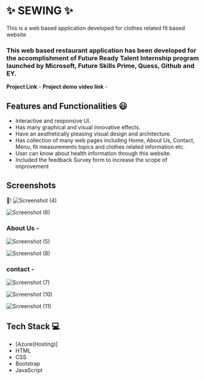 # ✨ SEWING  ✨

This is a web based application developed for clothes related fit based website

### This web based restaurant application has been developed for the accomplishment of Future Ready Talent Internship program launched by Microsoft, Future Skills Prime, Quess, Github and EY.


**Project Link** -
**Project demo video link** -

## Features and Functionalities 😃

- Interactive and responsive UI.
- Has many graphical and visual innovative effects.
- Have an aesthetically pleasing visual design and architecture.
- Has collection of many web pages including Home, About Us, Contact, Menu, fit measurements topics and clothes related information etc.
- User can know about health information through this website.
- Included the feedback Survey form to increase the scope of improvement 

## Screenshots

 📸!
![Screenshot (4)](https://user-images.githubusercontent.com/123193336/214096539-7c06c449-fea3-44f1-bb9c-83d9d68b245e.png)



   
![Screenshot (6)](https://user-images.githubusercontent.com/123193336/214096653-e98c2199-2676-47a6-90ef-b7c22191db1e.png)

### About Us -

![Screenshot (5)](https://user-images.githubusercontent.com/123193336/214096601-412b02d9-6c32-466e-9441-0ea7d992884e.png)


![Screenshot (8)](https://user-images.githubusercontent.com/123193336/214096756-3bc764ac-1aba-404f-a5b2-dc2a5fdd9b64.png)

### contact -
![Screenshot (7)](https://user-images.githubusercontent.com/123193336/214096691-a8b2fbc9-93f7-45bf-89e7-ff52f1b854ca.png)

![Screenshot (10)](https://user-images.githubusercontent.com/123193336/214096838-94569fd2-6c21-434e-b7fb-8c33d9ff5b7a.png)

![Screenshot (11)](https://user-images.githubusercontent.com/123193336/214096867-407e4e9c-b1b7-4a92-8adf-ac24ec688b14.png)

## Tech Stack 💻

- [Azure(Hosting)]
- HTML
- CSS
- Bootstrap
- JavaScript
